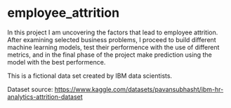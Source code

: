 # employee_attrition

In this project I am uncovering the factors that lead to employee attrition.
After examining selected business problems, I proceed to build different machine learning models,
test their performence with the use of different metrics, and in the final phase of the project
make prediction using the model with the best performence.

This is a fictional data set created by IBM data scientists.

Dataset source:
https://www.kaggle.com/datasets/pavansubhasht/ibm-hr-analytics-attrition-dataset
